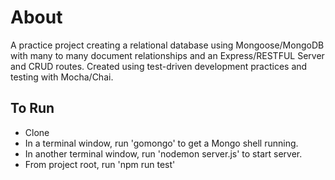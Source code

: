 # About
  A practice project creating a relational database using Mongoose/MongoDB with many to many document relationships and an Express/RESTFUL Server and CRUD routes. Created using test-driven development practices and testing with Mocha/Chai.  

## To Run
  - Clone
  - In a terminal window, run 'gomongo' to get a Mongo shell running.
  - In another terminal window, run 'nodemon server.js' to start server.
  - From project root, run 'npm run test'